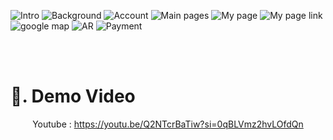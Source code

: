 
![Intro](https://github.com/heroglass/.github/assets/52617204/2f4e6c7c-919d-4b89-bc33-fb9e1f43032f)
![Background](https://github.com/heroglass/.github/assets/52617204/bb90b007-d319-4f00-b47f-b1ccfcdf8477)
![Account](https://github.com/heroglass/.github/assets/52617204/c940253a-288a-48f5-80f0-f310e49540a0)
![Main pages](https://github.com/heroglass/.github/assets/52617204/23d44948-b613-4106-8238-8a28d3048383)
![My page](https://github.com/heroglass/.github/assets/52617204/c5a0ff84-5256-4df1-91cc-d60a2d100bee)
![My page link](https://github.com/heroglass/.github/assets/52617204/6b9c8c34-bf82-41cd-9d8f-f4620c58546d)
![google map](https://github.com/heroglass/.github/assets/52617204/80f49a6e-cb8b-41fa-991e-dc9594b2d355)
![AR](https://github.com/heroglass/.github/assets/52617204/5fae3779-86b2-4e7c-b05c-b7f3af887f53)
![Payment](https://github.com/heroglass/.github/assets/52617204/7afbefbe-f70b-4e46-9c73-716fed1bb23b)


<br/>
<br/>

# 🎥.  Demo Video
<div align="center">

Youtube : https://youtu.be/Q2NTcrBaTiw?si=0qBLVmz2hvLOfdQn
</div>
